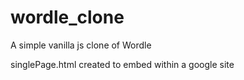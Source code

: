 # wordle_clone

A simple vanilla js clone of Wordle

singlePage.html created to embed within a google site
